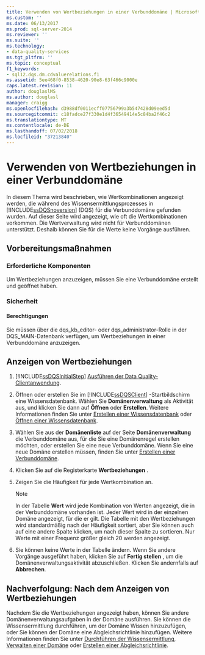 ```yaml
---
title: Verwenden von Wertbeziehungen in einer Verbunddomäne | Microsoft-Dokumentation
ms.custom: ''
ms.date: 06/13/2017
ms.prod: sql-server-2014
ms.reviewer: ''
ms.suite: ''
ms.technology:
- data-quality-services
ms.tgt_pltfrm: ''
ms.topic: conceptual
f1_keywords:
- sql12.dqs.dm.cdvaluerelations.f1
ms.assetid: 5ee468f0-8538-4620-90e8-63f466c9000e
caps.latest.revision: 11
author: douglaslMS
ms.author: douglasl
manager: craigg
ms.openlocfilehash: d3988df0011ecff07756799a3b547428d09eed5d
ms.sourcegitcommit: c18fadce27f330e1d4f36549414e5c84ba2f46c2
ms.translationtype: MT
ms.contentlocale: de-DE
ms.lasthandoff: 07/02/2018
ms.locfileid: "37213840"
---
```

# <a name="use-value-relations-in-a-composite-domain"></a>Verwenden von Wertbeziehungen in einer Verbunddomäne
  In diesem Thema wird beschrieben, wie Wertkombinationen angezeigt werden, die während des Wissensermittlungsprozesses in [!INCLUDE[ssDQSnoversion](../includes/ssdqsnoversion-md.md)] (DQS) für die Verbunddomäne gefunden wurden. Auf dieser Seite wird angezeigt, wie oft die Wertkombinationen vorkommen. Die Wertverwaltung wird nicht für Verbunddomänen unterstützt. Deshalb können Sie für die Werte keine Vorgänge ausführen.  
  
##  <a name="BeforeYouBegin"></a> Vorbereitungsmaßnahmen  
  
###  <a name="Prerequisites"></a> Erforderliche Komponenten  
 Um Wertbeziehungen anzuzeigen, müssen Sie eine Verbunddomäne erstellt und geöffnet haben.  
  
###  <a name="Security"></a> Sicherheit  
  
####  <a name="Permissions"></a> Berechtigungen  
 Sie müssen über die dqs_kb_editor- oder dqs_administrator-Rolle in der DQS_MAIN-Datenbank verfügen, um Wertbeziehungen in einer Verbunddomäne anzuzeigen.  
  
##  <a name="Use"></a> Anzeigen von Wertbeziehungen  
  
1.  [!INCLUDE[ssDQSInitialStep](../includes/ssdqsinitialstep-md.md)] [Ausführen der Data Quality-Clientanwendung](../../2014/data-quality-services/run-the-data-quality-client-application.md).  
  
2.  Öffnen oder erstellen Sie im [!INCLUDE[ssDQSClient](../includes/ssdqsclient-md.md)] -Startbildschirm eine Wissensdatenbank. Wählen Sie **Domänenverwaltung** als Aktivität aus, und klicken Sie dann auf **Öffnen** oder **Erstellen**. Weitere Informationen finden Sie unter [Erstellen einer Wissensdatenbank](../../2014/data-quality-services/create-a-knowledge-base.md) oder [Öffnen einer Wissensdatenbank](../../2014/data-quality-services/open-a-knowledge-base.md).  
  
3.  Wählen Sie aus der **Domänenliste** auf der Seite **Domänenverwaltung** die Verbunddomäne aus, für die Sie eine Domänenregel erstellen möchten, oder erstellen Sie eine neue Verbunddomäne. Wenn Sie eine neue Domäne erstellen müssen, finden Sie unter [Erstellen einer Verbunddomäne](../../2014/data-quality-services/create-a-composite-domain.md).  
  
4.  Klicken Sie auf die Registerkarte **Wertbeziehungen** .  
  
5.  Zeigen Sie die Häufigkeit für jede Wertkombination an.  
  
    > [!NOTE]  
    >  In der Tabelle **Wert** wird jede Kombination von Werten angezeigt, die in der Verbunddomäne vorhanden ist. Jeder Wert wird in der einzelnen Domäne angezeigt, für die er gilt. Die Tabelle mit den Wertbeziehungen wird standardmäßig nach der Häufigkeit sortiert, aber Sie können auch auf eine andere Spalte klicken, um nach dieser Spalte zu sortieren. Nur Werte mit einer Frequenz größer gleich 20 werden angezeigt.  
  
6.  Sie können keine Werte in der Tabelle ändern. Wenn Sie andere Vorgänge ausgeführt haben, klicken Sie auf **Fertig stellen** , um die Domänenverwaltungsaktivität abzuschließen. Klicken Sie andernfalls auf **Abbrechen**.  
  
##  <a name="FollowUp"></a> Nachverfolgung: Nach dem Anzeigen von Wertbeziehungen  
 Nachdem Sie die Wertbeziehungen angezeigt haben, können Sie andere Domänenverwaltungsaufgaben in der Domäne ausführen. Sie können die Wissensermittlung durchführen, um der Domäne Wissen hinzuzufügen, oder Sie können der Domäne eine Abgleichsrichtlinie hinzufügen. Weitere Informationen finden Sie unter [Durchführen der Wissensermittlung](../../2014/data-quality-services/perform-knowledge-discovery.md), [Verwalten einer Domäne](../../2014/data-quality-services/managing-a-domain.md) oder [Erstellen einer Abgleichsrichtlinie](../../2014/data-quality-services/create-a-matching-policy.md).  
  
  
